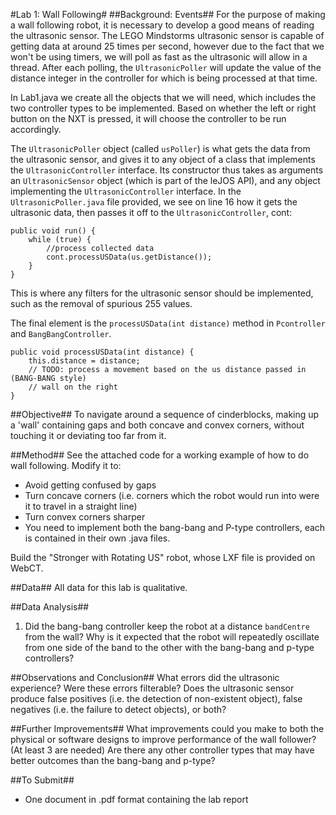 #Lab 1: Wall Following#
##Background: Events##
For the purpose of making a wall following robot, it is necessary to develop a good
means of reading the ultrasonic sensor. The LEGO Mindstorms ultrasonic sensor is
capable of getting data at around 25 times per second, however due to the fact that
we won't be using timers, we will poll as fast as the ultrasonic will allow in a thread.
After each polling, the `UltrasonicPoller` will update the value of the distance
integer in the controller for which is being processed at that time.
 
In Lab1.java we create all the objects that we will need, which includes the two
controller types to be implemented. Based on whether the left or right button on the
NXT is pressed, it will choose the controller to be run accordingly.

The `UltrasonicPoller` object (called `usPoller`) is what gets the data from the
ultrasonic sensor, and gives it to any object of a class that implements the
`UltrasonicController` interface. Its constructor thus takes as arguments an
`UltrasonicSensor` object (which is part of the leJOS API), and any object
implementing the `UltrasonicController` interface. In the `UltrasonicPoller.java`
file provided, we see on line 16 how it gets the ultrasonic data, then passes it off to
the `UltrasonicController`, cont:

    public void run() {
    	while (true) {
    		//process collected data
    		cont.processUSData(us.getDistance());
    	}
    }

This is where any filters for the ultrasonic sensor should be implemented, such as
the removal of spurious 255 values.

The final element is the `processUSData(int distance)` method in `Pcontroller`
and `BangBangController`.

    public void processUSData(int distance) {
    	this.distance = distance;
    	// TODO: process a movement based on the us distance passed in (BANG-BANG style)
    	// wall on the right
    }

##Objective##
To navigate around a sequence of cinderblocks, making up a 'wall' containing gaps and both concave and convex corners, without touching it or deviating too far from it.

##Method##
See the attached code for a working example of how to do wall following. Modify it
to:

*	Avoid getting confused by gaps
*	Turn concave corners (i.e. corners which the robot would run into were it to travel in a straight line)
*	Turn convex corners sharper
*	You need to implement both the bang-bang and P-type controllers, each is contained in their own .java files.

Build the "Stronger with Rotating US" robot, whose LXF file is provided on WebCT.

##Data##
All data for this lab is qualitative.

##Data Analysis##
1.	Did the bang-bang controller keep the robot at a distance `bandCentre` from the wall? Why is it expected that the robot will repeatedly oscillate from one 
side of the band to the other with the bang-bang and p-type controllers?

##Observations and Conclusion##
What errors did the ultrasonic experience? Were these errors filterable? Does the
ultrasonic sensor produce false positives (i.e. the detection of non-existent object),
false negatives (i.e. the failure to detect objects), or both?

##Further Improvements##
What improvements could you make to both the physical or software designs to
improve performance of the wall follower? (At least 3 are needed) Are there any
other controller types that may have better outcomes than the bang-bang and p-type?

##To Submit##
*	One document in .pdf format containing the lab report
